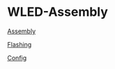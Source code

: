 # WLED-Assembly


[Assembly](Dokumentation/Assembly.md)

[Flashing](https://github.com/Aircoookie/WLED/wiki/Install-WLED-binary)

[Config](Dokumentation/WLED-Config.md)


